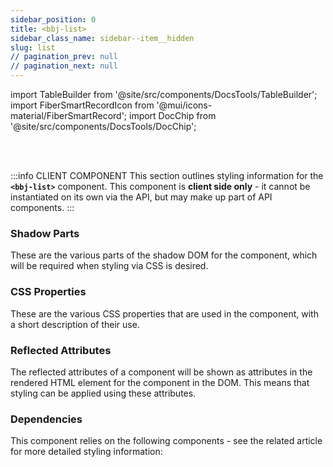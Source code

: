 ```yaml
---
sidebar_position: 0
title: <bbj-list>
sidebar_class_name: sidebar--item__hidden
slug: list
// pagination_prev: null
// pagination_next: null
---
```


import TableBuilder from '@site/src/components/DocsTools/TableBuilder';
import FiberSmartRecordIcon from '@mui/icons-material/FiberSmartRecord';
import DocChip from '@site/src/components/DocsTools/DocChip';

<DocChip tooltipText="This component will render with a shadow DOM, an API built into the browser that facilitates encapsulation." label="Shadow" target="_blank" clickable={false} iconName='shadow' />

<br />
<br />

:::info CLIENT COMPONENT
This section outlines styling information for the **`<bbj-list>`** component. This component is **client side only** - it cannot be instantiated on its own via the API, but may make up part of API components.
:::

### Shadow Parts
These are the various parts of the shadow DOM for the component, which will be required when styling via CSS is desired.
<TableBuilder tag='bbj-list' table="parts"/>

### CSS Properties

  These are the various CSS properties that are used in the component, with a short description of their use.
  
  <TableBuilder tag='bbj-list' table="properties"/>

### Reflected Attributes

  The reflected attributes of a component will be shown as attributes in the rendered HTML element for the component in the DOM. This means that styling can be applied using these attributes.
  
  <TableBuilder tag='bbj-list' table="reflects"/>

### Dependencies

  This component relies on the following components - see the related article for more detailed styling information:
  
  <TableBuilder tag='bbj-list' table="dependencies"/>
